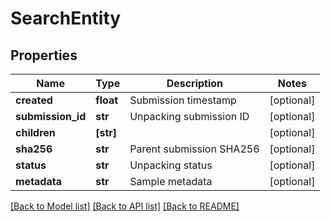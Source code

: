 # SearchEntity

## Properties
Name | Type | Description | Notes
------------ | ------------- | ------------- | -------------
**created** | **float** | Submission timestamp | [optional] 
**submission_id** | **str** | Unpacking submission ID | [optional] 
**children** | **[str]** |  | [optional] 
**sha256** | **str** | Parent submission SHA256 | [optional] 
**status** | **str** | Unpacking status | [optional] 
**metadata** | **str** | Sample metadata | [optional] 

[[Back to Model list]](../README.md#documentation-for-models) [[Back to API list]](../README.md#documentation-for-api-endpoints) [[Back to README]](../README.md)


